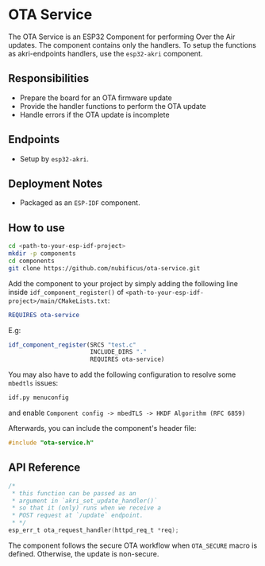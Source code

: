 # OTA Service

The OTA Service is an ESP32 Component for performing Over the Air updates. The component contains only the handlers. To setup the functions as akri-endpoints handlers, use the `esp32-akri` component.

## Responsibilities

- Prepare the board for an OTA firmware update
- Provide the handler functions to perform the OTA update
- Handle errors if the OTA update is incomplete

## Endpoints

- Setup by `esp32-akri`.

## Deployment Notes

- Packaged as an `ESP-IDF` component.

## How to use

```bash
cd <path-to-your-esp-idf-project>
mkdir -p components
cd components
git clone https://github.com/nubificus/ota-service.git
```

Add the component to your project by simply adding the following line inside `idf_component_register()` of `<path-to-your-esp-idf-project>/main/CMakeLists.txt`:

```cmake
REQUIRES ota-service
```

E.g:

```cmake
idf_component_register(SRCS "test.c"
                       INCLUDE_DIRS "."
                       REQUIRES ota-service)
```

You may also have to add the following configuration to resolve some `mbedtls` issues:

```bash
idf.py menuconfig
```

and enable `Component config -> mbedTLS -> HKDF Algorithm (RFC 6859)`

Afterwards, you can include the component's header file:

```c
#include "ota-service.h"
```

## API Reference

```c
/*
 * this function can be passed as an
 * argument in `akri_set_update_handler()`
 * so that it (only) runs when we receive a
 * POST request at `/update` endpoint.
 * */
esp_err_t ota_request_handler(httpd_req_t *req);
```

The component follows the secure OTA workflow when `OTA_SECURE` macro is defined. Otherwise, the update is non-secure.
